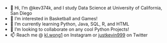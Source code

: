 - 👋 Hi, I’m @kev374k, and I study Data Science at University of California, San Diego
- 👀 I’m interested in Basketball and Games!
- 🌱 I’m currently learning Python, Java, SQL, R, and HTML
- 💞️ I’m looking to collaborate on any cool Python Projects!
- 📫 Reach me @ <a target = "_blank" href="https://www.instagram.com/kl.wong1/" target="Instagram">kl.wong1</a> on Instagram or <a href="https://twitter.com/justkevin999" target = "_blank">justkevin999</a> on Twitter
<!---
kev374k/kev374k is a ✨ special ✨ repository because its `README.md` (this file) appears on your GitHub profile.
You can click the Preview link to take a look at your changes.
--->
